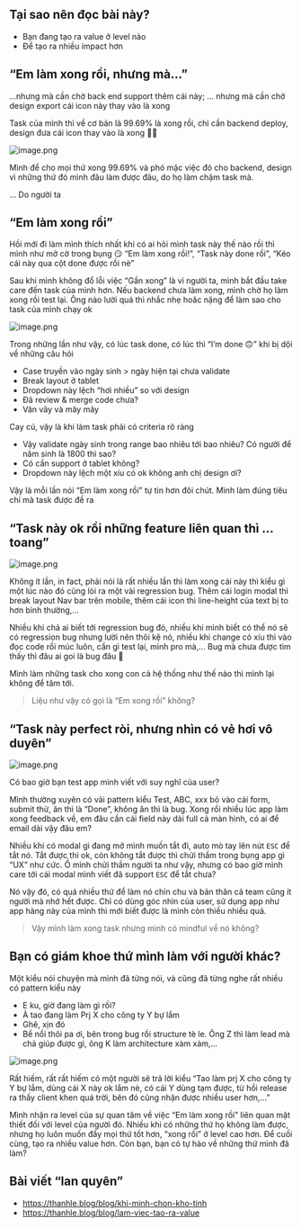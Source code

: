 ## Tại sao nên đọc bài này?

- Bạn đang tạo ra value ở level nào
- Để tạo ra nhiều impact hơn

## “Em làm xong rồi, nhưng mà…”

…nhưng mà cần chờ back end support thêm cái này; … nhưng mà cần chờ design export cái icon này thay vào là xong

Task của mình thì về cơ bản là 99.69% là xong rồi, chỉ cần backend deploy, design đưa cái icon thay vào là xong 💁‍♂️

![image.png](https://images.viblo.asia/4a0eb27c-ab2b-4049-9c15-b4e085451e0e.png)

Mình để cho mọi thứ xong 99.69% và phó mặc việc đó cho backend, design vì những thứ đó mình đâu làm được đâu, do họ làm chậm task mà.

… Do người ta

## “Em làm xong rồi”

Hồi mới đi làm mình thích nhất khi có ai hỏi mình task này thế nào rồi thì mình như mở cờ trong bụng 😏 “Em làm xong rồi!”, “Task này done rồi”, “Kéo cái này qua cột done được rồi nè”

Sau khi mình không đổ lỗi việc “Gần xong” là vì người ta, mình bắt đầu take care đến task của mình hơn. Nếu backend chưa làm xong, mình chờ họ làm xong rồi test lại. Ông nào lười quá thì nhắc nhẹ hoăc nặng để làm sao cho task của mình chạy ok

![image.png](https://images.viblo.asia/ef2df828-9b68-4804-ae20-80f4b60a440b.png)

Trong những lần như vậy, có lúc task done, có lúc thì “I’m done 🙃” khi bị dội về những câu hỏi

- Case truyền vào ngày sinh > ngày hiện tại chưa validate
- Break layout ở tablet
- Dropdown này lệch “hơi nhiều” so với design
- Đã review & merge code chưa?
- Vân vây và mây mây

Cay cú, vậy là khi làm task phải có criteria rõ ràng

- Vậy validate ngày sinh trong range bao nhiêu tới bao nhiêu? Có người để năm sinh là 1800 thì sao?
- Có cần support ở tablet không?
- Dropdown này lệch một xíu có ok không anh chị design ơi?

Vậy là mỗi lần nói “Em làm xong rồi” tự tin hơn đôi chút. Mình làm đúng tiêu chí mà task được đề ra

## “Task này ok rồi những feature liên quan thì … toang”

![image.png](https://images.viblo.asia/79879c17-190d-44ab-9e80-27d1145ae849.png)

Không ít lần, in fact, phải nói là rất nhiều lần thì làm xong cái này thì kiểu gì một lúc nào đó cũng lòi ra một vài regression bug. Thêm cái login modal thì break layout Nav bar trên mobile, thêm cái icon thì line-height của text bị to hơn bình thường,…

Nhiều khi chả ai biết tới regression bug đó, nhiều khi mình biết có thể nó sẽ có regression bug nhưng lười nên thôi kệ nó, nhiều khi change có xíu thì vào đọc code rồi múc luôn, cần gì test lại, mình pro mà,… Bug mà chưa được tìm thấy thì đâu ai goi là bug đâu 🙂

Mình làm những task cho xong con cả hệ thống như thế nào thì mình lại không để tâm tới.

> Liệu như vậy có gọi là “Em xong rồi” không?
> 

## “Task này perfect ròi, nhưng nhìn có vẻ hơi vô duyên”

![image.png](https://images.viblo.asia/53390813-5498-4c9f-9f1e-79752eb84c4e.png)

Có bao giờ bạn test app mình viết với suy nghĩ của user?

Mình thường xuyên có vài pattern kiểu Test, ABC, xxx bỏ vào cái form, submit thử, ăn thì là “Done”, không ăn thì là bug. Xong rồi nhiều lúc app làm xong feedback về, em đâu cần cái field này dài full cả màn hình, có ai để email dài vậy đâu em?

Nhiều khi có modal gì đang mở mình muốn tắt đi, auto mò tay lên nút `ESC` để tắt nó. Tắt được thì ok, còn không tắt được thì chửi thầm trong bụng app gì “UX” như cức. Ồ mình chửi thầm người ta như vậy, nhưng có bao giờ mình care tới cái modal mình viết đã support `ESC` để tắt chưa?

Nó vậy đó, có quá nhiều thứ để làm nó chỉn chu và bản thân cả team cũng ít người mà nhớ hết được. Chỉ có dùng góc nhìn của user, sử dụng app như app hàng này của mình thì mới biết được là mình còn thiếu nhiều quá.

> Vậy mình làm xong task nhưng mình có mindful về nó không?
> 

## Bạn có giám khoe thứ mình làm với người khác?

Một kiểu nói chuyện mà mình đã từng nói, và cũng đã từng nghe rất nhiều có pattern kiểu này

- E ku, giờ đang làm gì rồi?
- À tao đang làm Prj X cho công ty Y bự lắm
- Ghê, xịn đó
- Bề nổi thôi pa ơi, bên trong bug rồi structure tè le. Ông Z thì làm lead mà chả giúp được gì, ông K làm architecture xàm xàm,…

![image.png](https://images.viblo.asia/a319d801-5a59-4796-99f7-2ea9ef068c53.png)

Rất hiếm, rất rất hiếm có một người sẽ trả lời kiểu “Tao làm prj X cho công ty Y bự lắm, dùng cái X này ok lắm nè, có cái Y dùng tạm được, từ hồi release ra thấy client khen quá trời, bên đó cũng nhận được nhiều user hơn,…”

Mình nhận ra level của sự quan tâm về việc “Em làm xong rồi” liên quan mật thiết đối với level của người đó. Nhiều khi có những thứ họ không làm được, nhưng họ luôn muốn đẩy mọi thứ tốt hơn, “xong rồi” ở level cao hơn. Để cuối cùng, tạo ra nhiều value hơn. Còn bạn, bạn có tự hào về những thứ mình đã làm?

## Bài viết “lan quyên”
- https://thanhle.blog/blog/khi-minh-chon-kho-tinh
- https://thanhle.blog/blog/lam-viec-tao-ra-value